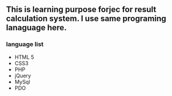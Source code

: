 ## This is learning purpose forjec for result calculation system. I use same programing lanaguage here.

###  language list
- HTML 5
- CSS3
- PHP
- jQuery 
- MySql
- PDO